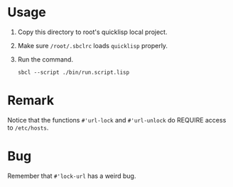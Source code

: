 # Usage

1. Copy this directory to root's quicklisp local project.
2. Make sure `/root/.sbclrc` loads `quicklisp` properly.
3. Run the command.

   `sbcl --script ./bin/run.script.lisp`

# Remark

Notice that the functions `#'url-lock` and `#'url-unlock` do
REQUIRE access to `/etc/hosts`.

# Bug

Remember that `#'lock-url` has a weird bug.
